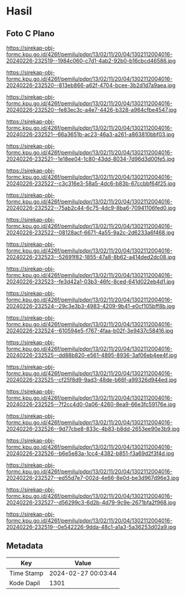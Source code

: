# Hasil

## Foto C Plano

https://sirekap-obj-formc.kpu.go.id/426f/pemilu/pdpr/13/02/11/20/04/1302112004016-20240226-232519--1984c060-c7d1-4ab2-92b0-b16cbcd46586.jpg

https://sirekap-obj-formc.kpu.go.id/426f/pemilu/pdpr/13/02/11/20/04/1302112004016-20240226-232520--813eb866-a62f-4704-bcee-3b2d1d7a9aea.jpg

https://sirekap-obj-formc.kpu.go.id/426f/pemilu/pdpr/13/02/11/20/04/1302112004016-20240226-232520--fe83ec3c-a4e7-4426-b328-a964cfbe4547.jpg

https://sirekap-obj-formc.kpu.go.id/426f/pemilu/pdpr/13/02/11/20/04/1302112004016-20240226-232521--66a3651b-ac23-46a3-a261-a863810bbf03.jpg

https://sirekap-obj-formc.kpu.go.id/426f/pemilu/pdpr/13/02/11/20/04/1302112004016-20240226-232521--1e18ee04-1c80-43dd-8034-7d96d3d00fe5.jpg

https://sirekap-obj-formc.kpu.go.id/426f/pemilu/pdpr/13/02/11/20/04/1302112004016-20240226-232522--c3c316e3-58a5-4dc6-b83b-67ccbbf64f25.jpg

https://sirekap-obj-formc.kpu.go.id/426f/pemilu/pdpr/13/02/11/20/04/1302112004016-20240226-232522--75ab2c44-6c75-4dc9-8ba6-70941106fed0.jpg

https://sirekap-obj-formc.kpu.go.id/426f/pemilu/pdpr/13/02/11/20/04/1302112004016-20240226-232522--08128acf-6671-4a55-9a2c-2d6233a6f468.jpg

https://sirekap-obj-formc.kpu.go.id/426f/pemilu/pdpr/13/02/11/20/04/1302112004016-20240226-232523--52691f82-1855-47a8-8b62-a414ded2dc08.jpg

https://sirekap-obj-formc.kpu.go.id/426f/pemilu/pdpr/13/02/11/20/04/1302112004016-20240226-232523--fe3d42a1-03b3-46fc-8ced-641d022eb4d1.jpg

https://sirekap-obj-formc.kpu.go.id/426f/pemilu/pdpr/13/02/11/20/04/1302112004016-20240226-232524--29c3e3b3-4983-4209-9b41-e0cf105bff8b.jpg

https://sirekap-obj-formc.kpu.go.id/426f/pemilu/pdpr/13/02/11/20/04/1302112004016-20240226-232524--610594e5-f767-4faa-b02f-3e9437c58416.jpg

https://sirekap-obj-formc.kpu.go.id/426f/pemilu/pdpr/13/02/11/20/04/1302112004016-20240226-232525--dd88b820-e561-4895-8936-3af06eb4ee4f.jpg

https://sirekap-obj-formc.kpu.go.id/426f/pemilu/pdpr/13/02/11/20/04/1302112004016-20240226-232525--cf25f8d9-9ad3-48de-b66f-a99326d944ed.jpg

https://sirekap-obj-formc.kpu.go.id/426f/pemilu/pdpr/13/02/11/20/04/1302112004016-20240226-232525--7f2cc4d0-0a06-4260-8ea9-66e3fc59176e.jpg

https://sirekap-obj-formc.kpu.go.id/426f/pemilu/pdpr/13/02/11/20/04/1302112004016-20240226-232526--9d77cbe8-833c-4b83-b8dd-2653ee90e3b9.jpg

https://sirekap-obj-formc.kpu.go.id/426f/pemilu/pdpr/13/02/11/20/04/1302112004016-20240226-232526--b6e5e83a-1cc4-4382-b851-f3a69d2f3f4d.jpg

https://sirekap-obj-formc.kpu.go.id/426f/pemilu/pdpr/13/02/11/20/04/1302112004016-20240226-232527--ed55d7e7-002d-4e66-8e0d-be3d967d96e3.jpg

https://sirekap-obj-formc.kpu.go.id/426f/pemilu/pdpr/13/02/11/20/04/1302112004016-20240226-232527--d56299c3-6d2b-4d79-9c9e-2671bfa2f968.jpg

https://sirekap-obj-formc.kpu.go.id/426f/pemilu/pdpr/13/02/11/20/04/1302112004016-20240226-232519--0e542226-9dda-48c1-a1a3-5a36253d02a9.jpg


## Metadata

| Key        | Value               |
| ---------- | ------------------- |
| Time Stamp | 2024-02-27 00:03:44 |
| Kode Dapil | 1301                |



